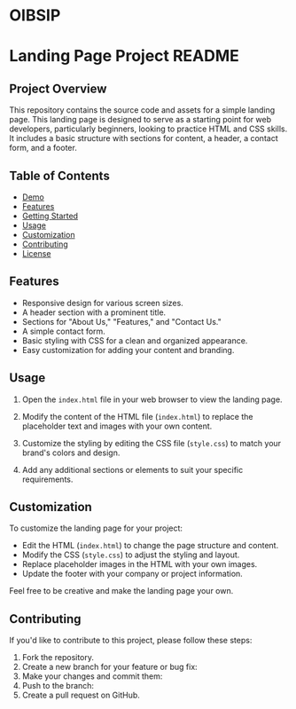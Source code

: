 # OIBSIP


# Landing Page Project README

## Project Overview

This repository contains the source code and assets for a simple landing page. This landing page is designed to serve as a starting point for web developers, particularly beginners, looking to practice HTML and CSS skills. It includes a basic structure with sections for content, a header, a contact form, and a footer.

## Table of Contents

- [Demo](#demo)
- [Features](#features)
- [Getting Started](#getting-started)
- [Usage](#usage)
- [Customization](#customization)
- [Contributing](#contributing)
- [License](#license)


## Features

- Responsive design for various screen sizes.
- A header section with a prominent title.
- Sections for "About Us," "Features," and "Contact Us."
- A simple contact form.
- Basic styling with CSS for a clean and organized appearance.
- Easy customization for adding your content and branding.


## Usage

1. Open the `index.html` file in your web browser to view the landing page.

2. Modify the content of the HTML file (`index.html`) to replace the placeholder text and images with your own content.

3. Customize the styling by editing the CSS file (`style.css`) to match your brand's colors and design.

4. Add any additional sections or elements to suit your specific requirements.

## Customization

To customize the landing page for your project:

- Edit the HTML (`index.html`) to change the page structure and content.
- Modify the CSS (`style.css`) to adjust the styling and layout.
- Replace placeholder images in the HTML with your own images.
- Update the footer with your company or project information.

Feel free to be creative and make the landing page your own.

## Contributing

If you'd like to contribute to this project, please follow these steps:

1. Fork the repository.
2. Create a new branch for your feature or bug fix:
3. Make your changes and commit them:
4. Push to the branch:
5. Create a pull request on GitHub.
